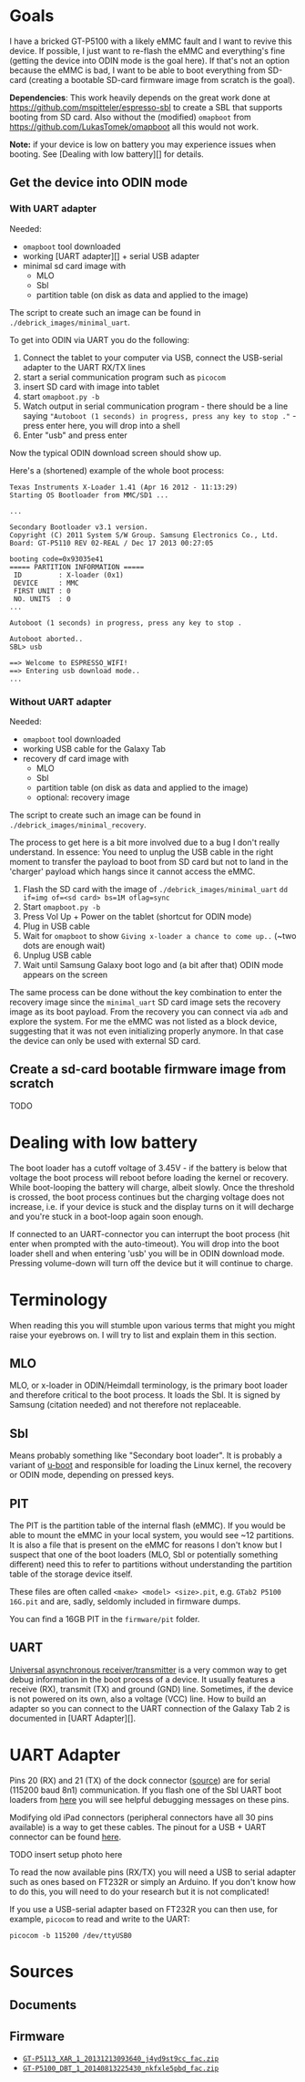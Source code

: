 
# Goals

I have a bricked GT-P5100 with a likely eMMC fault and I want to revive this
device. If possible, I just want to re-flash the eMMC and everything's fine
(getting the device into ODIN mode is the goal here). If that's not an option
because the eMMC is bad, I want to be able to boot everything from SD-card
(creating a bootable SD-card firmware image from scratch is the goal).

**Dependencies**: This work heavily depends on the great work done at
https://github.com/mspitteler/espresso-sbl to create a SBL that supports
booting from SD card. Also without the (modified) `omapboot` from
https://github.com/LukasTomek/omapboot all this would not work.

**Note:** if your device is low on battery you may experience issues when
booting. See [Dealing with low battery][] for details.

## Get the device into ODIN mode

### With UART adapter

Needed:

- `omapboot` tool downloaded
- working [UART adapter][] + serial USB adapter
- minimal sd card image with
	* MLO
	* Sbl
	* partition table (on disk as data and applied to the image)

The script to create such an image can be found in
`./debrick_images/minimal_uart`.

To get into ODIN via UART you do the following:

1. Connect the tablet to your computer via USB, connect the USB-serial adapter
to the UART RX/TX lines
2. start a serial communication program such as `picocom`
3. insert SD card with image into tablet
4. start `omapboot.py -b`
5. Watch output in serial communication program - there should be a line
   saying `"Autoboot (1 seconds) in progress, press any key to stop ."` -
   press enter here, you will drop into a shell
6. Enter "usb" and press enter

Now the typical ODIN download screen should show up.

Here's a (shortened) example of the whole boot process:

```
Texas Instruments X-Loader 1.41 (Apr 16 2012 - 11:13:29)
Starting OS Bootloader from MMC/SD1 ...

...

Secondary Bootloader v3.1 version.
Copyright (C) 2011 System S/W Group. Samsung Electronics Co., Ltd.
Board: GT-P5110 REV 02-REAL / Dec 17 2013 00:27:05

booting code=0x93035e41
===== PARTITION INFORMATION =====
 ID         : X-loader (0x1)
 DEVICE     : MMC
 FIRST UNIT : 0
 NO. UNITS  : 0
...

Autoboot (1 seconds) in progress, press any key to stop .

Autoboot aborted..
SBL> usb

==> Welcome to ESPRESSO_WIFI!
==> Entering usb download mode..
...
```

### Without UART adapter

Needed:

- `omapboot` tool downloaded
- working USB cable for the Galaxy Tab
- recovery df card image with
	* MLO
	* Sbl
	* partition table (on disk as data and applied to the image)
	* optional: recovery image

The script to create such an image can be found in
`./debrick_images/minimal_recovery`.

The process to get here is a bit more involved due to a bug I don't really
understand. In essence: You need to unplug the USB cable in the right moment
to transfer the payload to boot from SD card but not to land in the 'charger'
payload which hangs since it cannot access the eMMC.

1. Flash the SD card with the image of `./debrick_images/minimal_uart`
   `dd if=img of=<sd card> bs=1M oflag=sync`
2. Start `omapboot.py -b`
3. Press Vol Up + Power on the tablet (shortcut for ODIN mode)
4. Plug in USB cable
5. Wait for `omapboot` to show `Giving x-loader a chance to come up..`
	(~two dots are enough wait)
6. Unplug USB cable
7. Wait until Samsung Galaxy boot logo and (a bit after that) ODIN mode
   appears on the screen

The same process can be done without the key combination to enter the recovery
image since the `minimal_uart` SD card image sets the recovery image as its
boot payload. From the recovery you can connect via `adb` and explore the
system. For me the eMMC was not listed as a block device, suggesting that it
was not even initializing properly anymore. In that case the device can only
be used with external SD card.

## Create a sd-card bootable firmware image from scratch

TODO




# Dealing with low battery

The boot loader has a cutoff voltage of 3.45V - if the battery is below that
voltage the boot process will reboot before loading the kernel or recovery.
While boot-looping the battery will charge, albeit slowly. Once the threshold
is crossed, the boot process continues but the charging voltage does not
increase, i.e. if your device is stuck and the display turns on it will
decharge and you're stuck in a boot-loop again soon enough.

If connected to an UART-connector you can interrupt the boot process (hit
enter when prompted with the auto-timeout). You will drop into the boot loader
shell and when entering 'usb' you will be in ODIN download mode. Pressing
volume-down will turn off the device but it will continue to charge.


# Terminology

When reading this you will stumble upon various terms that might you
might raise your eyebrows on. I will try to list and explain them in this
section.

## MLO

MLO, or x-loader in ODIN/Heimdall terminology, is the primary boot loader
and therefore critical to the boot process. It loads the Sbl.
It is signed by Samsung (citation needed) and not therefore not replaceable.

## Sbl

Means probably something like "Secondary boot loader". It is probably a
variant of [u-boot](https://github.com/u-boot/u-boot) and responsible for
loading the Linux kernel, the recovery or ODIN mode, depending on pressed
keys.

## PIT

The PIT is the partition table of the internal flash (eMMC). If you would be
able to mount the eMMC in your local system, you would see ~12 partitions.  It
is also a file that is present on the eMMC for reasons I don't know but I
suspect that one of the boot loaders (MLO, Sbl or potentially something
different) need this to refer to partitions without understanding the
partition table of the storage device itself.

These files are often called `<make> <model> <size>.pit`, e.g.
`GTab2 P5100 16G.pit` and are, sadly, seldomly included in firmware dumps.

You can find a 16GB PIT in the `firmware/pit` folder.

## UART

[Universal asynchronous receiver/transmitter](https://en.wikipedia.org/wiki/UART)
is a very common way to get debug information in the boot process of a device.
It usually features a receive (RX), transmit (TX) and ground (GND) line.
Sometimes, if the device is not powered on its own, also a voltage (VCC) line.
How to build an adapter so you can connect to the UART connection of the
Galaxy Tab 2 is documented in [UART Adapter][].



# UART Adapter

Pins 20 (RX) and 21 (TX) of the dock connector ([source](https://forum.xda-developers.com/t/samsung-galaxy-tab-30-pin-dock-connector-pinout.1118986/))
are for serial (115200 baud 8n1) communication. If you flash one of the Sbl
UART boot loaders from [here](https://github.com/mspitteler/espresso-sbl) you
will see helpful debugging messages on these pins.

Modifying old iPad connectors (peripheral connectors have all 30 pins available)
is a way to get these cables. The pinout for a USB + UART connector can be found
[here](./documents/pinout_usb_adapter.md).

TODO insert setup photo here

To read the now available pins (RX/TX) you will need a USB to serial adapter
such as ones based on FT232R or simply an Arduino. If you don't know how
to do this, you will need to do your research but it is not complicated!

If you use a USB-serial adapter based on FT232R you can then use, for example,
`picocom` to read and write to the UART:

	picocom -b 115200 /dev/ttyUSB0


# Sources

## Documents



## Firmware

- [`GT-P5113_XAR_1_20131213093640_j4yd9st9cc_fac.zip`](https://sfirmware.com/downloads-file/24603/GT-P5113_XAR_1_20131213093640_j4yd9st9cc_fac)
- [`GT-P5100_DBT_1_20140813225430_nkfxle5pbd_fac.zip`](https://sfirmware.com/downloads-file/24553/GT-P5100_DBT_1_20140813225430_nkfxle5pbd_fac)
